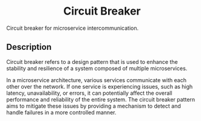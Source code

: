 <h1 align="center">Circuit Breaker</h1>
Circuit breaker for microservice intercommunication.

## Description

Circuit breaker refers to a design pattern that is used to enhance the stability and resilience of a system composed of multiple microservices.

In a microservice architecture, various services communicate with each other over the network. If one service is experiencing issues, such as high latency, unavailability, or errors, it can potentially affect the overall performance and reliability of the entire system. The circuit breaker pattern aims to mitigate these issues by providing a mechanism to detect and handle failures in a more controlled manner.

